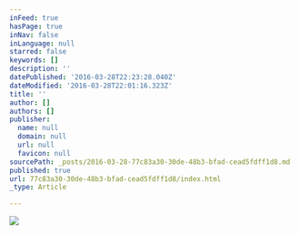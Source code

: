 ```yaml
---
inFeed: true
hasPage: true
inNav: false
inLanguage: null
starred: false
keywords: []
description: ''
datePublished: '2016-03-28T22:23:28.040Z'
dateModified: '2016-03-28T22:01:16.323Z'
title: ''
author: []
authors: []
publisher:
  name: null
  domain: null
  url: null
  favicon: null
sourcePath: _posts/2016-03-28-77c83a30-30de-48b3-bfad-cead5fdff1d8.md
published: true
url: 77c83a30-30de-48b3-bfad-cead5fdff1d8/index.html
_type: Article

---
```

![](https://the-grid-user-content.s3-us-west-2.amazonaws.com/79a8b6cc-d195-4073-80e4-68d393433bd4.jpg)